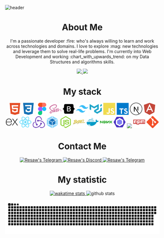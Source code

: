 ![header](https://capsule-render.vercel.app/api?type=waving&color=gradient&height=256&section=header&text=Hello%20there!&fontSize=75&animation=fadeIn&fontAlignY=38&desc=Welcome%20to%20my%20GitHub%20profile!%20Put%20stars,%20fork%20and%20contribute!&descAlignY=51&descAlign=62)
<h1 align="center">
  About Me
</h1>
<p align="center">
  I'm a passionate developer :fire: who's always willing to learn and work across technologies and domains. I love to explore :mag: new technologies and leverage them to solve real-life problems. I'm currently into Web Development and working :chart_with_upwards_trend: on my Data Structures and algorithms skills.
</p>

<p align="center">
  <a href="https://wakatime.com/@Resaw">
   <img src="https://komarev.com/ghpvc/?username=Resaw-git" /> <img src="https://wakatime.com/badge/user/cf66488a-73c3-4032-ab15-c6e8cd6e7780.svg" />
  </a>
</p>



<h1 align="center">
  My stack 
</h1>
<p align="center">
<a target="_blank"><img height="40" src="https://raw.githubusercontent.com/devicons/devicon/master/icons/html5/html5-plain.svg"></a>
<a target="_blank"><img height="40" src="https://raw.githubusercontent.com/devicons/devicon/master/icons/css3/css3-plain.svg"></a>
<a target="_blank"><img height="40" src="https://raw.githubusercontent.com/devicons/devicon/master/icons/figma/figma-original.svg"></a>
<a target="_blank"><img height="40" src="https://raw.githubusercontent.com/devicons/devicon/master/icons/sass/sass-original.svg"></a>
<a target="_blank"><img height="40" src="https://raw.githubusercontent.com/devicons/devicon/master/icons/bootstrap/bootstrap-plain.svg"></a>
<a target="_blank"><img height="40" src="https://raw.githubusercontent.com/devicons/devicon/master/icons/tailwindcss/tailwindcss-plain.svg"></a>
<a target="_blank"><img height="40" src="https://raw.githubusercontent.com/devicons/devicon/master/icons/materialui/materialui-plain.svg"></a>
<a target="_blank"><img height="40" src="https://raw.githubusercontent.com/devicons/devicon/master/icons/javascript/javascript-plain.svg"></a>
<a target="_blank"><img height="40" src="https://raw.githubusercontent.com/devicons/devicon/master/icons/typescript/typescript-plain.svg"></a>
<a target="_blank"><img height="40" src="https://raw.githubusercontent.com/devicons/devicon/master/icons/nextjs/nextjs-line.svg"></a>
<a target="_blank"><img height="40" src="https://github.com/devicons/devicon/blob/master/icons/angularjs/angularjs-plain.svg"></a>
<a target="_blank"><img height="40" src="https://raw.githubusercontent.com/devicons/devicon/master/icons/express/express-original.svg"></a>
<a target="_blank"><img height="40" src="https://raw.githubusercontent.com/devicons/devicon/master/icons/react/react-original.svg"></a>
<a target="_blank"><img height="40" src="https://raw.githubusercontent.com/devicons/devicon/master/icons/redux/redux-original.svg"></a>
<a target="_blank"><img height="40" src="https://raw.githubusercontent.com/devicons/devicon/master/icons/webpack/webpack-original.svg"></a>
<a target="_blank"><img height="40" src="https://raw.githubusercontent.com/devicons/devicon/master/icons/nodejs/nodejs-original.svg"></a>  
<a target="_blank"><img height="40" src="https://raw.githubusercontent.com/devicons/devicon/master/icons/babel/babel-original.svg"></a>
<a target="_blank"><img height="40" src="https://raw.githubusercontent.com/devicons/devicon/master/icons/docker/docker-plain.svg"></a>
<a target="_blank"><img height="40" src="https://raw.githubusercontent.com/devicons/devicon/master/icons/nginx/nginx-original.svg"></a>
<a target="_blank"><img height="40" src="https://raw.githubusercontent.com/devicons/devicon/master/icons/eslint/eslint-original.svg"></a>
<a target="_blank"><img height="40" src="https://camo.githubusercontent.com/2be62e3ada685dd9b4fe333d8e0b424f4e8d8b5bed126edaf86eb73afd27fce8/68747470733a2f2f6272616e646570732e636f6d2f69636f6e2d646f776e6c6f61642f502f50726574746965722d69636f6e2d766563746f722d30322e737667">
<a target="_blank"><img height="40" src="https://raw.githubusercontent.com/devicons/devicon/master/icons/npm/npm-original-wordmark.svg"></a>
<a target="_blank"><img height="40" src="https://raw.githubusercontent.com/devicons/devicon/master/icons/git/git-plain.svg"></a>
  

</p>
 <h1 align="center">
  Contact Me
</h1>
<p align="center">
<a href="https://t.me/atw_Resaw">
  <img alt="Resaw's Telegram" width="40px" src="https://www.svgrepo.com/show/354443/telegram.svg"/>
</a>
  
  
<a href="https://discordapp.com/users/410744319243190272">
  <img alt="Resaw's Discord" width="40px" src="https://raw.githubusercontent.com/peterthehan/peterthehan/master/assets/discord.svg" />
</a>
  
  <a href="mailto:resavv@gmail.com">
  <img alt="Resaw's Telegram" width="40px" src="https://www.svgrepo.com/show/223047/gmail.svg"/>
</a>
</p>


 <h1 align="center">
  My statistic
</h1> 
<p align="center">
   <a  href="https://wakatime.com/@Resaw">
      <picture>
        <source media="(prefers-color-scheme: dark)" srcset="https://github-readme-stats.vercel.app/api/wakatime?username=Resaw-git&theme=github_dark" />
        <source media="(prefers-color-scheme: light)" srcset="https://github-readme-stats.vercel.app/api/wakatime?username=Resaw-git" />
        <img alt="wakatime stats" src="https://github-readme-stats.vercel.app/api/wakatime?username=Resaw-git" />
      </picture>
  </a>
  <picture>
    <source media="(prefers-color-scheme: dark)" srcset="https://github-readme-stats.vercel.app/api?username=Resaw-git&theme=github_dark&show_icons=true&count_private=true" />
    <source media="(prefers-color-scheme: light)" srcset="https://github-readme-stats.vercel.app/api?username=Resaw-git&show_icons=true&count_private=true" />
    <img alt="github stats" src="https://github-readme-stats.vercel.app/api?username=Resaw-git" />
  </picture>
</p>


<picture>
  <source media="(prefers-color-scheme: dark)" srcset="https://github.com/Resaw-git/Resaw-git/blob/output/github-contribution-grid-snake-dark.svg" />
  <source media="(prefers-color-scheme: light)" srcset="https://github.com/Resaw-git/Resaw-git/blob/output/github-contribution-grid-snake.svg" />
  <img alt="github-snake" src="https://github.com/Resaw-git/Resaw-git/blob/output/github-contribution-grid-snake.svg" />
</picture>

